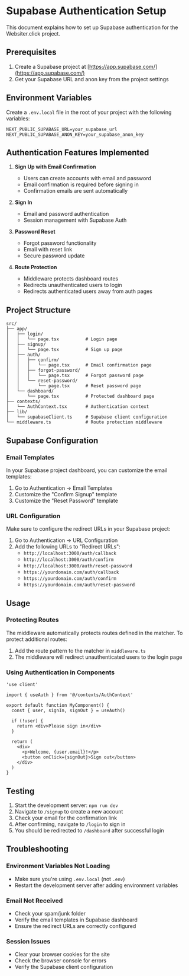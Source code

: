# Supabase Authentication Setup

This document explains how to set up Supabase authentication for the Websiter.click project.

## Prerequisites

1. Create a Supabase project at [https://app.supabase.com/](https://app.supabase.com/)
2. Get your Supabase URL and anon key from the project settings

## Environment Variables

Create a `.env.local` file in the root of your project with the following variables:

```env
NEXT_PUBLIC_SUPABASE_URL=your_supabase_url
NEXT_PUBLIC_SUPABASE_ANON_KEY=your_supabase_anon_key
```

## Authentication Features Implemented

1. **Sign Up with Email Confirmation**
   - Users can create accounts with email and password
   - Email confirmation is required before signing in
   - Confirmation emails are sent automatically

2. **Sign In**
   - Email and password authentication
   - Session management with Supabase Auth

3. **Password Reset**
   - Forgot password functionality
   - Email with reset link
   - Secure password update

4. **Route Protection**
   - Middleware protects dashboard routes
   - Redirects unauthenticated users to login
   - Redirects authenticated users away from auth pages

## Project Structure

```
src/
├── app/
│   ├── login/
│   │   └── page.tsx          # Login page
│   ├── signup/
│   │   └── page.tsx          # Sign up page
│   ├── auth/
│   │   ├── confirm/
│   │   │   └── page.tsx      # Email confirmation page
│   │   ├── forgot-password/
│   │   │   └── page.tsx      # Forgot password page
│   │   └── reset-password/
│   │       └── page.tsx      # Reset password page
│   └── dashboard/
│       └── page.tsx          # Protected dashboard page
├── contexts/
│   └── AuthContext.tsx       # Authentication context
├── lib/
│   └── supabaseClient.ts     # Supabase client configuration
└── middleware.ts             # Route protection middleware
```

## Supabase Configuration

### Email Templates

In your Supabase project dashboard, you can customize the email templates:

1. Go to Authentication → Email Templates
2. Customize the "Confirm Signup" template
3. Customize the "Reset Password" template

### URL Configuration

Make sure to configure the redirect URLs in your Supabase project:

1. Go to Authentication → URL Configuration
2. Add the following URLs to "Redirect URLs":
   - `http://localhost:3000/auth/callback`
   - `http://localhost:3000/auth/confirm`
   - `http://localhost:3000/auth/reset-password`
   - `https://yourdomain.com/auth/callback`
   - `https://yourdomain.com/auth/confirm`
   - `https://yourdomain.com/auth/reset-password`

## Usage

### Protecting Routes

The middleware automatically protects routes defined in the matcher. To protect additional routes:

1. Add the route pattern to the matcher in `middleware.ts`
2. The middleware will redirect unauthenticated users to the login page

### Using Authentication in Components

```tsx
'use client'

import { useAuth } from '@/contexts/AuthContext'

export default function MyComponent() {
  const { user, signIn, signOut } = useAuth()
  
  if (!user) {
    return <div>Please sign in</div>
  }
  
  return (
    <div>
      <p>Welcome, {user.email}!</p>
      <button onClick={signOut}>Sign out</button>
    </div>
  )
}
```

## Testing

1. Start the development server: `npm run dev`
2. Navigate to `/signup` to create a new account
3. Check your email for the confirmation link
4. After confirming, navigate to `/login` to sign in
5. You should be redirected to `/dashboard` after successful login

## Troubleshooting

### Environment Variables Not Loading
- Make sure you're using `.env.local` (not `.env`)
- Restart the development server after adding environment variables

### Email Not Received
- Check your spam/junk folder
- Verify the email templates in Supabase dashboard
- Ensure the redirect URLs are correctly configured

### Session Issues
- Clear your browser cookies for the site
- Check the browser console for errors
- Verify the Supabase client configuration
